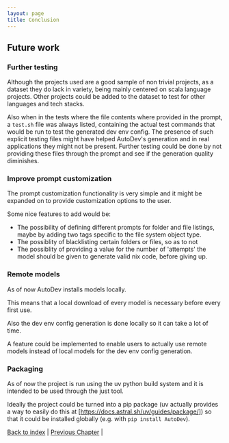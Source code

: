 ```yaml
---
layout: page
title: Conclusion
---
```


## Future work

### Further testing

Although the projects used are a good sample of non trivial projects, as a dataset they do lack in variety, being mainly centered on scala language projects. Other projects could be added to the dataset to test for other languages and tech stacks.

Also when in the tests where the file contents where provided in the prompt, a `test.sh` file was always listed, containing the actual test commands that would be run to test the generated dev env config. The presence of such explicit testing files might have helped AutoDev's generation and in real applications they might not be present. Further testing could be done by not providing these files through the prompt and see if the generation quality diminishes.

### Improve prompt customization

The prompt customization functionality is very simple and it might be expanded on to provide customization options to the user.

Some nice features to add would be:

- The possibility of defining different prompts for folder and file listings, maybe by adding two tags specific to the file system object type.
- The possiblity of blacklisting certain folders or files, so as to not 
- The possiblity of providing a value for the number of 'attempts' the model should be given to generate valid nix code, before giving up.

### Remote models

As of now AutoDev installs models locally.

This means that a local download of every model is necessary before every first use.

Also the dev env config generation is done locally so it can take a lot of time.

A feature could be implemented to enable users to actually use remote models instead of local models for the dev env config generation.

### Packaging

As of now the project is run using the uv python build system and it is intended to be used through the just tool.

Ideally the project could be turned into a pip package (uv actually provides a way to easily do this at [https://docs.astral.sh/uv/guides/package/]) so that it could be installed globally (e.g. with `pip install AutoDev`).

[Back to index](./index.md) |
[Previous Chapter](./testing.md) |
